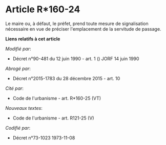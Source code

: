 # Article R*160-24

Le maire ou, à défaut, le préfet, prend toute mesure de signalisation nécessaire en vue de préciser l'emplacement de la
servitude de passage.

**Liens relatifs à cet article**

_Modifié par_:

  - Décret n°90-481 du 12 juin 1990 - art. 1 () JORF 14 juin 1990

_Abrogé par_:

  - Décret n°2015-1783 du 28 décembre 2015 - art. 10

_Cité par_:

  - Code de l'urbanisme - art. R*160-25 (VT)

_Nouveaux textes_:

  - Code de l'urbanisme - art. R121-25 (V)

_Codifié par_:

  - Décret n°73-1023 1973-11-08

